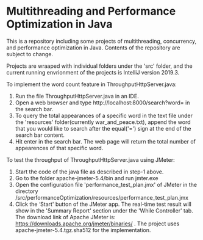# Multithreading and Performance Optimization in Java

This is a repository including some projects of multithreading, concurrency, and performance optimization in Java. Contents of the repository are subject to change.

Projects are wraaped with individual folders under the 'src' folder, and the current running envrionment of the projects is IntelliJ version 2019.3.

To implement the word count feature in ThroughputHttpServer.java:
1. Run the file ThroughputHttpServer.java in an IDE.
2. Open a web browser and type http://localhost:8000/search?word= in the search bar. 
3. To query the total appearances of a specific word in the text file under the 'resources' folder(currently war_and_peace.txt), append the word that you would like to search after the equal('=') sign at the end of the search bar content.
4. Hit enter in the search bar. The web page will return the total number of appearences of that specific word. 

To test the throughput of ThroughputHttpServer.java using JMeter:
1. Start the code of the java file as described in step-1 above.
2. Go to the folder apache-jmeter-5.4/bin and run jmter.exe
3. Open the configuration file 'performance_test_plan.jmx' of JMeter in the directory /src/performanceOptimization/resources/performance_test_plan.jmx
4. Click the ‘Start' button of the JMeter app. The real-time test result will show in the 'Summary Report' section under the 'While Controller' tab.
The download link of Apache JMeter is: https://downloads.apache.org/jmeter/binaries/ . The project uses apache-jmeter-5.4.tgz.sha512 for the implementation.
